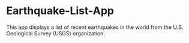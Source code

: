 # Earthquake-List-App
This app displays a list of recent earthquakes in the world from the U.S. Geological Survey (USGS) organization.

